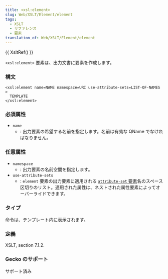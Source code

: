 ```yaml
---
title: <xsl:element>
slug: Web/XSLT/Element/element
tags:
  - XSLT
  - リファレンス
  - 要素
translation_of: Web/XSLT/Element/element
---
```

{{ XsltRef() }}

`<xsl:element>` 要素は、出力文書に要素を作成します。

### 構文

```
<xsl:element name=NAME namespace=URI use-attribute-sets=LIST-OF-NAMES >
  TEMPLATE
</xsl:element>
```

### 必須属性

- `name`
  - : 出力要素の希望する名前を指定します。名前は有効な QName でなければなりません。

### 任意属性

- `namespace`
  - : 出力要素の名前空間を指定します。
- `use-attribute-sets`
  - : `element` 要素の出力要素に適用される [`attribute-set` 要素](/ja/docs/Web/XSLT/attribute-set)名のスペース区切りのリスト。適用された属性は、ネストされた属性要素によってオーバーライドできます。

### タイプ

命令は、テンプレート内に表示されます。

### 定義

XSLT, section 7.1.2.

### Gecko のサポート

サポート済み
